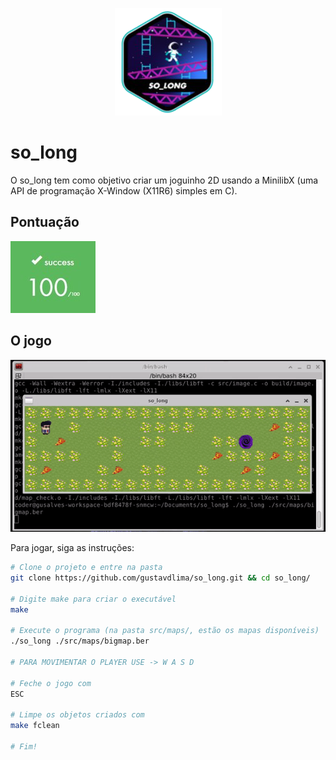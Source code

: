 <p align ="center">
	<img src="images/fase1/so_long.png">
</p>

<p>
	<h1> so_long </h1>
</p>

<p>
	O so_long tem como objetivo criar um joguinho 2D usando a MinilibX (uma API de programação X-Window (X11R6) simples em C).
</p>

<p>
	<h2> Pontuação </h2>
</p>
<p>
	<img src="images/100.jpg">
</p>

<p>
	<h2> O jogo</h2>
</p>

<p align ="center">
	<img src="images/fase1/so_longgif.gif">
</p>

<p>
	Para jogar, siga as instruções:
</p>

```bash
# Clone o projeto e entre na pasta
git clone https://github.com/gustavdlima/so_long.git && cd so_long/

# Digite make para criar o executável
make

# Execute o programa (na pasta src/maps/, estão os mapas disponíveis)
./so_long ./src/maps/bigmap.ber

# PARA MOVIMENTAR O PLAYER USE -> W A S D

# Feche o jogo com
ESC

# Limpe os objetos criados com
make fclean

# Fim!
```
